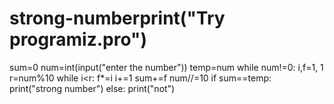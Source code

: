 # strong-numberprint("Try programiz.pro")
sum=0
num=int(input("enter the number"))
temp=num
while num!=0:
    i,f=1, 1
    r=num%10
    while i<r:
        f*=i
        i+=1
        sum+=f
        num//=10
        if sum==temp:
            print("strong number")
    else:
                print("not")
